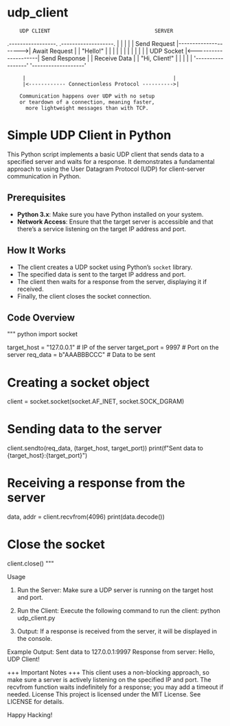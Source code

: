 # udp_client

        UDP CLIENT                                  SERVER
   .-----------------.                      .-------------------.
   |                 |                      |                   |
   |  Send Request   |--------------------->|  Await Request    |
   |   "Hello!"      |                      |                   |
   |                 |                      |                   |
   |                 |                      |                   |
   |   UDP Socket    |<---------------------|  Send Response    |
   |  Receive Data   |                      |    "Hi, Client!"  |
   |                 |                      |                   |
   '-----------------'                      '-------------------'

         |                                                |
         |<------------ Connectionless Protocol ---------->|

        Communication happens over UDP with no setup
        or teardown of a connection, meaning faster,
          more lightweight messages than with TCP.



# Simple UDP Client in Python

This Python script implements a basic UDP client that sends data to a specified server and waits for a response. It demonstrates a fundamental approach to using the User Datagram Protocol (UDP) for client-server communication in Python.

## Prerequisites

- **Python 3.x**: Make sure you have Python installed on your system.
- **Network Access**: Ensure that the target server is accessible and that there’s a service listening on the target IP address and port.

## How It Works

- The client creates a UDP socket using Python’s `socket` library.
- The specified data is sent to the target IP address and port.
- The client then waits for a response from the server, displaying it if received.
- Finally, the client closes the socket connection.

## Code Overview

""" python
import socket

target_host = "127.0.0.1"  # IP of the server
target_port = 9997          # Port on the server
req_data = b"AAABBBCCC"     # Data to be sent

# Creating a socket object
client = socket.socket(socket.AF_INET, socket.SOCK_DGRAM)

# Sending data to the server
client.sendto(req_data, (target_host, target_port))
print(f"Sent data to {target_host}:{target_port}")

# Receiving a response from the server
data, addr = client.recvfrom(4096)
print(data.decode())

# Close the socket
client.close()
"""

Usage
1) Run the Server: Make sure a UDP server is running on the target host and port.

2) Run the Client: Execute the following command to run the client:
python udp_client.py

3) Output: If a response is received from the server, it will be displayed in the console.

Example Output:
Sent data to 127.0.0.1:9997
Response from server: Hello, UDP Client!

+++ Important Notes +++
This client uses a non-blocking approach, so make sure a server is actively listening on the specified IP and port.
The recvfrom function waits indefinitely for a response; you may add a timeout if needed.
License
This project is licensed under the MIT License. See LICENSE for details.

Happy Hacking!